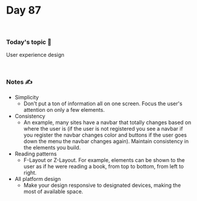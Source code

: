 # Day 87

&nbsp;

### Today's topic 🎯
User experience design


&nbsp;

### Notes ✍️
- Simplicity
	- Don't put a ton of information all on one screen. Focus the user's attention on only a few elements.
- Consistency
	- An example, many sites have a navbar that totally changes based on where the user is (if the user is not registered you see a navbar if you register the navbar changes color and buttons if the user goes down the menu the navbar changes again). Maintain consistency in the elements you build.
- Reading patterns
	- F-Layout or Z-Layout. For example, elements can be shown to the user as if he were reading a book, from top to bottom, from left to right.
- All platform design
	- Make your design responsive to designated devices, making the most of available space.
